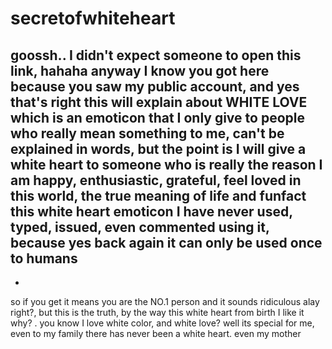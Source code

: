 # secretofwhiteheart
goossh.. I didn't expect someone to open this link, hahaha anyway I know you got here because you saw my public account, and yes that's right this will explain about WHITE LOVE
which is an emoticon that I only give to people who really mean something to me, can't be explained in words, but the point is I will give a white heart to someone who is really the reason I am happy, enthusiastic, grateful, feel loved in this world, the true meaning of life
and funfact this white heart emoticon I have never used, typed, issued, even commented using it, because yes back again it can only be used once to humans
-
-
so if you get it means you are the NO.1 person and it sounds ridiculous alay right?, but this is the truth, by the way this white heart from birth I like it why?
.
you know I love white color, and white love? well its special for me, even to my family there has never been a white heart.
even my mother
